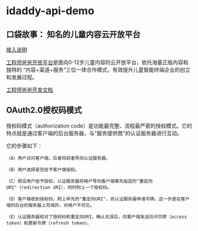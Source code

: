 # idaddy-api-demo

## 口袋故事： 知名的儿童内容云开放平台

[接入说明](https://www.showdoc.cc/lpgonghan?page_id=1845766170650477)

[工程师爸爸开放平台](https://open.idaddy.cn)是面向0-12岁儿童内容的云开放平台，依托海量正版内容和独特的
“内容+渠道+服务”三位一体合作模式，有效提升儿童智能终端企业的创立和发展过程。

[工程师爸爸开发文档](http://open.idaddy.cn/doc-v3/)

## OAuth2.0授权码模式

授权码模式（authorization code）是功能最完整、流程最严密的授权模式。它的特点就是通过客户端的后台服务器，与"服务提供商"的认证服务器进行互动。

它的步骤如下：

```
（A）用户访问客户端，后者将前者导向认证服务器。

（B）用户选择是否给予客户端授权。

（C）假设用户给予授权，认证服务器将用户导向客户端事先指定的"重定向URI"（redirection URI），同时附上一个授权码。

（D）客户端收到授权码，附上早先的"重定向URI"，向认证服务器申请令牌。这一步是在客户端的后台的服务器上完成的，对用户不可见。

（E）认证服务器核对了授权码和重定向URI，确认无误后，向客户端发送访问令牌（access token）和更新令牌（refresh token）。
```
